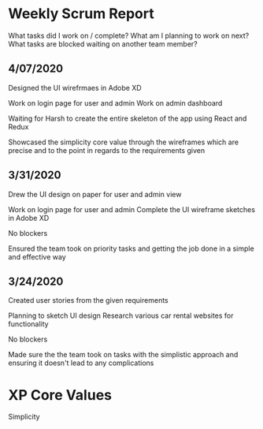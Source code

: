 # Weekly Scrum Report
What tasks did I work on / complete?
What am I planning to work on next?
What tasks are blocked waiting on another team member?

4/07/2020
---------
Designed the UI wirefrmaes in Adobe XD

Work on login page for user and admin
Work on admin dashboard

Waiting for Harsh to create the entire skeleton of the app using React and Redux

Showcased the simplicity core value through the wireframes which are precise and to the point in regards to the requirements given

3/31/2020
---------
Drew the UI design on paper for user and admin view

Work on login page for user and admin
Complete the UI wireframe sketches in Adobe XD

No blockers

Ensured the team took on priority tasks and getting the job done in a simple and effective way

3/24/2020
---------
Created user stories from the given requirements

Planning to sketch UI design
Research various car rental websites for functionality

No blockers

Made sure the the team took on tasks with the simplistic approach and ensuring it doesn't lead to any complications

# XP Core Values
Simplicity